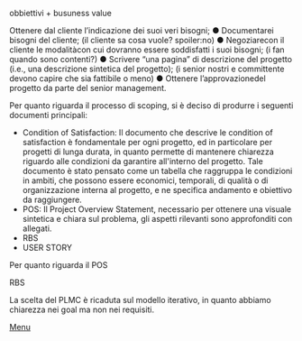 

obbiettivi + busuness value

Ottenere dal cliente l’indicazione dei suoi veri bisogni;
 ● Documentarei bisogni del cliente; (il cliente sa cosa vuole? spoiler:no)
 ● Negoziarecon il cliente le modalitàcon cui dovranno essere soddisfatti i suoi bisogni; (i fan quando sono contenti?)
 ● Scrivere “una pagina” di descrizione del progetto (i.e., una descrizione sintetica del progetto); (i senior nostri e committente devono capire che sia fattibile o meno)
 ● Ottenere l’approvazionedel progetto da parte del senior management.


Per quanto riguarda il processo di scoping, si è deciso di produrre i seguenti documenti principali:
- Condition of Satisfaction: Il documento che descrive le condition of satisfaction è fondamentale per ogni progetto, ed in particolare per progetti di lunga durata, in quanto permette di mantenere chiarezza riguardo alle condizioni da garantire all'interno del progetto. Tale documento è stato pensato come un tabella che raggruppa le condizioni in ambiti, che possono essere economici, temporali, di qualità o di organizzazione interna al progetto, e ne specifica andamento e obiettivo da raggiungere.
- POS: Il Project Overview Statement, necessario per ottenere una visuale sintetica e chiara sul problema, gli aspetti rilevanti sono approfonditi con allegati.
- RBS
- USER STORY

Per quanto riguarda il POS 

RBS

La scelta del PLMC è ricaduta sul modello iterativo, in quanto abbiamo chiarezza nei goal ma non nei requisiti.


[Menu](../index.md)